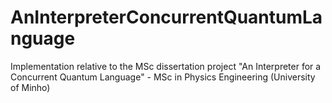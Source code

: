 # AnInterpreterConcurrentQuantumLanguage
Implementation relative to the MSc dissertation project "An Interpreter for a Concurrent Quantum Language" - MSc in Physics Engineering (University of Minho)
